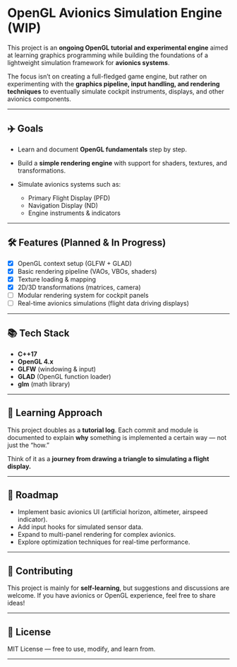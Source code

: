 # OpenGL Avionics Simulation Engine (WIP)

This project is an **ongoing OpenGL tutorial and experimental engine** aimed at learning graphics programming while building the foundations of a lightweight simulation framework for **avionics systems**.

The focus isn’t on creating a full-fledged game engine, but rather on experimenting with the **graphics pipeline, input handling, and rendering techniques** to eventually simulate cockpit instruments, displays, and other avionics components.

---

## ✈️ Goals

* Learn and document **OpenGL fundamentals** step by step.
* Build a **simple rendering engine** with support for shaders, textures, and transformations.
* Simulate avionics systems such as:

  * Primary Flight Display (PFD)
  * Navigation Display (ND)
  * Engine instruments & indicators

---

## 🛠️ Features (Planned & In Progress)

* [x] OpenGL context setup (GLFW + GLAD)
* [x] Basic rendering pipeline (VAOs, VBOs, shaders)
* [x] Texture loading & mapping
* [x] 2D/3D transformations (matrices, camera)
* [ ] Modular rendering system for cockpit panels
* [ ] Real-time avionics simulations (flight data driving displays)

---

## 📚 Tech Stack

* **C++17**
* **OpenGL 4.x**
* **GLFW** (windowing & input)
* **GLAD** (OpenGL function loader)
* **glm** (math library)

---

## 📖 Learning Approach

This project doubles as a **tutorial log**. Each commit and module is documented to explain **why** something is implemented a certain way — not just the “how.”

Think of it as a **journey from drawing a triangle to simulating a flight display.**

---

## 🔮 Roadmap

* Implement basic avionics UI (artificial horizon, altimeter, airspeed indicator).
* Add input hooks for simulated sensor data.
* Expand to multi-panel rendering for complex avionics.
* Explore optimization techniques for real-time performance.

---

## 🤝 Contributing

This project is mainly for **self-learning**, but suggestions and discussions are welcome. If you have avionics or OpenGL experience, feel free to share ideas!

---

## 📜 License

MIT License — free to use, modify, and learn from.

---

